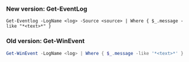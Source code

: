 ### New version: Get-EventLog

```powershll
Get-Eventlog -LogName <log> -Source <source> | Where { $_.message -like "*<text>*" }
```

### Old version: Get-WinEvent

```powershell
Get-WinEvent -LogName <log> | Where { $_.message -like '*<text>*' }
```
